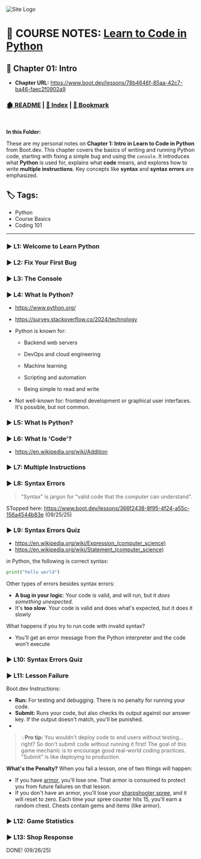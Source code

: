 <!-- 🔗 Custom Stylesheet -->
<link rel="stylesheet" href="../../_css/main.css">

<!-- 🖼️ Site Logo -->
![Site Logo](/_pix/logos/logo-ehw-kb-h32.png)


<!-- 📝 Title -->
# 📒 COURSE NOTES: <span class="course-title">[Learn to Code in Python](https://www.boot.dev/lessons/78b4646f-85aa-42c7-ba46-faec2f0902a9)</span>

## 📂 Chapter 01: **Intro**

* **Chapter URL:** https://www.boot.dev/lessons/78b4646f-85aa-42c7-ba46-faec2f0902a9


<!-- 🧭 Navigation -->
### [🏚️ README](../../README.md) | [📁 Index](index.md) | [🔖 Bookmark](#bookmark)

<br>

**In this Folder:**


<section class="ehw-doc-descr">

These are my personal notes on **Chapter 1: Intro in Learn to Code in Python** from Boot.dev. This chapter covers the basics of writing and running Python code, starting with fixing a simple bug and using the `console`. It introduces what **Python** is used for, explains what **code** means, and explores how to write **multiple instructions**. Key concepts like **syntax** and **syntax errors** are emphasized.


</section>


<!-- 🏷️ RELATED TAGS -->
<section id="sec-tags">

## 🏷️ Tags:

- Python
- Course Basics
- Coding 101

</section>

---

<!-- Lesson Notes -->

### ▶️ L1: Welcome to Learn Python


### ▶️ L2: Fix Your First Bug


### ▶️ L3: The Console


### ▶️ L4: What Is Python?


- https://www.python.org/
- https://survey.stackoverflow.co/2024/technology

- Python is known for: 

  - Backend web servers
  - DevOps and cloud engineering
  - Machine learning
  - Scripting and automation

  - Being simple to read and write
  
- Not well-known for:  frontend development or graphical user interfaces. It's possible, but not common.


### ▶️ L5: What Is Python?


### ▶️ L6: What Is 'Code'?


- https://en.wikipedia.org/wiki/Addition


### ▶️ L7: Multiple Instructions


### ▶️ L8: Syntax Errors



> "Syntax" is jargon for "valid code that the computer can understand".

STopped here: https://www.boot.dev/lessons/366f2438-8f95-4f24-a55c-156a4544b83e (09/25/25)


### ▶️ L9: Syntax Errors Quiz

- https://en.wikipedia.org/wiki/Expression_(computer_science)
- https://en.wikipedia.org/wiki/Statement_(computer_science)

 in Python, the following is correct syntax:

 ```py
print("hello world")
 ```

Other types of errors besides syntax errors:

- **A bug in your logic**: Your code is valid, and will run, but it _does something unexpected._
- It's **too slow**. Your code is valid and does what's expected, but it does it slowly

What happens if you try to run code with invalid syntax?

- You'll get an error message from the Python interpreter and the code won't execute


### ▶️ L10: Syntax Errors Quiz


### ▶️ L11: Lesson Failure



<span class="boot-dev-op">Boot.dev Instructions:</span>

- **Run:** For testing and debugging. There is no penalty for running your code.
- **Submit:** Runs your code, but also checks its output against our answer key. If the output doesn't match, you'll be punished.
- 
> 💡**Pro tip:** You wouldn't deploy code to end users without testing... right? So don't submit code without running it first! The goal of this game mechanic is to encourage good real-world coding practices. "Submit" is like deploying to production.

**What's the Penalty?**
When you fail a lesson, one of two things will happen:

- If you have [armor](https://www.boot.dev/lessons/142c8a73-5ede-49a6-9460-563890646023#), you'll lose one. That armor is consumed to protect you from future failures on that lesson.
- If you don't have an armor, you'll lose your [sharpshooter spree](https://www.boot.dev/lessons/142c8a73-5ede-49a6-9460-563890646023#), and it will reset to zero. Each time your spree counter hits 15, you'll earn a random chest. Chests contain gems and items (like armor).


### ▶️ L12: Game Statistics




### ▶️ L13: Shop Response

<!-- END Lesson Notes -->


<span class="success-banner">DONE! (09/26/25)</span>

